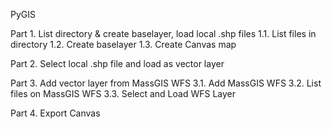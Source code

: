 PyGIS

Part 1. List directory & create baselayer, load local .shp files
1.1. List files in directory
1.2. Create baselayer
1.3. Create Canvas map

Part 2. Select local .shp file and load as vector layer 

Part 3. Add vector layer from MassGIS WFS
3.1. Add MassGIS WFS
3.2. List files on MassGIS WFS 
3.3. Select and Load WFS Layer

Part 4. Export Canvas



